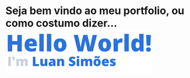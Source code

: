 <h1 styles="border: none;">
  Seja bem vindo ao meu portfolio, ou como costumo dizer... <br />
  <img src="./public/assets/helloWorld.png" alt="Hello World" style="display: block;"/>
</h1>
